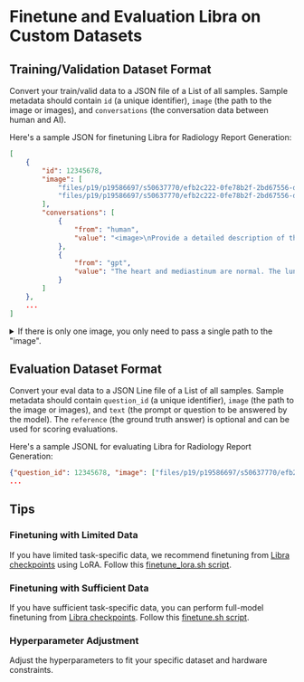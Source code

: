 # Finetune and Evaluation Libra on Custom Datasets

## Training/Validation Dataset Format

Convert your train/valid data to a JSON file of a List of all samples. Sample metadata should contain `id` (a unique identifier), `image` (the path to the image or images), and `conversations` (the conversation data between human and AI).

Here's a sample JSON for finetuning Libra for Radiology Report Generation:

```json
[
    {
        "id": 12345678,
        "image": [
            "files/p19/p19586697/s50637770/efb2c222-0fe78b2f-2bd67556-d10e01d8-72e87669.jpg",
            "files/p19/p19586697/s50637770/efb2c222-0fe78b2f-2bd67556-d10e01d8-72e87669.jpg"
        ],
        "conversations": [
            {
                "from": "human",
                "value": "<image>\nProvide a detailed description of the findings in the radiology image. Following clinical context: History: Chest tightness."
            },
            {
                "from": "gpt",
                "value": "The heart and mediastinum are normal. The lung fields are clear. The costophrenic angles are sharp. No infiltrates are present. There is no evidence of a pneumothorax."
            }
        ]
    },
    ...
]
```

<details>
<summary> If there is only one image, you only need to pass a single path to the "image". </summary>

```json
[   
    {
        ...
        "image": [
            "files/p19/p19586697/s50637770/efb2c222-0fe78b2f-2bd67556-d10e01d8-72e87669.jpg"
        ]
        ...
    } 
]
```
</details>

## Evaluation Dataset Format

Convert your eval data to a JSON Line file of a List of all samples. Sample metadata should contain `question_id` (a unique identifier), `image` (the path to the image or images), and `text` (the prompt or question to be answered by the model). The `reference` (the ground truth answer) is optional and can be used for scoring evaluations.

Here's a sample JSONL for evaluating Libra for Radiology Report Generation:

```json
{"question_id": 12345678, "image": ["files/p19/p19586697/s50637770/efb2c222-0fe78b2f-2bd67556-d10e01d8-72e87669.jpg", "files/p19/p19586697/s50637770/efb2c222-0fe78b2f-2bd67556-d10e01d8-72e87669.jpg"], "text": "Provide a detailed description of the findings in the radiology image. Following clinical context: History: Chest tightness.", "reference": "The heart and mediastinum are normal. The lung fields are clear. The costophrenic angles are sharp. No infiltrates are present. There is no evidence of a pneumothorax."}
...
```

## Tips

### Finetuning with Limited Data

If you have limited task-specific data, we recommend finetuning from [Libra checkpoints](https://huggingface.co/X-iZhang/libra-v1.0-7b) using LoRA. Follow this [finetune_lora.sh script](https://github.com/X-iZhang/Libra/blob/main/scripts/finetune_lora.sh).

### Finetuning with Sufficient Data

If you have sufficient task-specific data, you can perform full-model finetuning from [Libra checkpoints](https://huggingface.co/X-iZhang/libra-v1.0-7b). Follow this [finetune.sh script](https://github.com/X-iZhang/Libra/blob/main/scripts/finetune.sh).

### Hyperparameter Adjustment

Adjust the hyperparameters to fit your specific dataset and hardware constraints.

